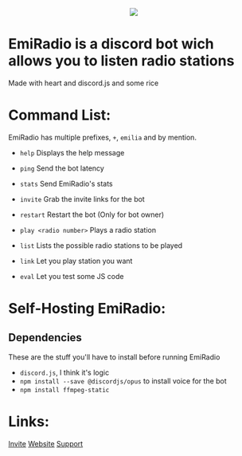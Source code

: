 <p align="center">
  <img src="https://cdn.discordapp.com/attachments/804065774636499006/809495624901984346/thumb-1920-695678.png" />
</p>

# EmiRadio is a discord bot wich allows you to listen radio stations
Made with heart and discord.js and some rice

# Command List:
EmiRadio has multiple prefixes, `+`, `emilia` and by mention.

* `help`
Displays the help message

* `ping`
Send the bot latency

* `stats`
Send EmiRadio's stats

* `invite`
Grab the invite links for the bot

* `restart`
Restart the bot (Only for bot owner)

* `play <radio number>`
Plays a radio station

* `list`
Lists the possible radio stations to be played

* `link`
Let you play station you want


* `eval`
Let you test some JS code

# Self-Hosting EmiRadio:
## Dependencies
These are the stuff you'll have to install before running EmiRadio

* `discord.js`, I think it's logic
* `npm install --save @discordjs/opus` to install voice for the bot
* `npm install ffmpeg-static`

# Links:
[Invite](https://discord.com/oauth2/authorize?client_id=777260982513827861&permissions=8&scope=bot)
[Website](https://www.emiradio.eu/)
[Support](https://discord.gg/TCk7CRHxjZ)
